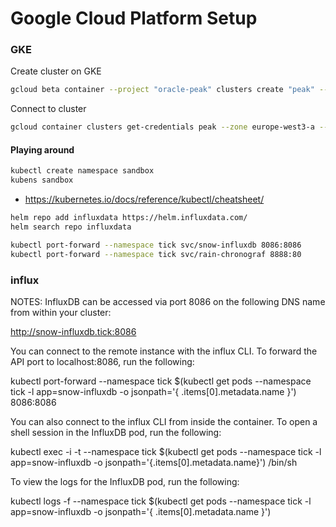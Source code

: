 # Google Cloud Platform Setup

### GKE


Create cluster on GKE

```bash
gcloud beta container --project "oracle-peak" clusters create "peak" --zone "europe-west3-a" --no-enable-basic-auth --cluster-version "1.17.13-gke.2001" --release-channel "regular" --machine-type "e2-medium" --image-type "COS" --disk-type "pd-standard" --disk-size "100" --metadata disable-legacy-endpoints=true --scopes "https://www.googleapis.com/auth/devstorage.read_only","https://www.googleapis.com/auth/logging.write","https://www.googleapis.com/auth/monitoring","https://www.googleapis.com/auth/servicecontrol","https://www.googleapis.com/auth/service.management.readonly","https://www.googleapis.com/auth/trace.append" --num-nodes "3" --enable-stackdriver-kubernetes --enable-ip-alias --network "projects/oracle-peak/global/networks/default" --subnetwork "projects/oracle-peak/regions/europe-west3/subnetworks/default" --default-max-pods-per-node "110" --no-enable-master-authorized-networks --addons HorizontalPodAutoscaling,HttpLoadBalancing --enable-autoupgrade --enable-autorepair --max-surge-upgrade 1 --max-unavailable-upgrade 0

```

Connect to cluster

```bash
gcloud container clusters get-credentials peak --zone europe-west3-a --project oracle-peak
```

#### Playing around


```bash
kubectl create namespace sandbox
kubens sandbox
```

- https://kubernetes.io/docs/reference/kubectl/cheatsheet/

```bash
helm repo add influxdata https://helm.influxdata.com/
helm search repo influxdata

```

```bash
kubectl port-forward --namespace tick svc/snow-influxdb 8086:8086
kubectl port-forward --namespace tick svc/rain-chronograf 8888:80
```

### influx

NOTES:
InfluxDB can be accessed via port 8086 on the following DNS name from within your cluster:

http://snow-influxdb.tick:8086

You can connect to the remote instance with the influx CLI. To forward the API port to localhost:8086, run the following:

kubectl port-forward --namespace tick $(kubectl get pods --namespace tick -l app=snow-influxdb -o jsonpath='{ .items[0].metadata.name }') 8086:8086

You can also connect to the influx CLI from inside the container. To open a shell session in the InfluxDB pod, run the following:

kubectl exec -i -t --namespace tick $(kubectl get pods --namespace tick -l app=snow-influxdb -o jsonpath='{.items[0].metadata.name}') /bin/sh

To view the logs for the InfluxDB pod, run the following:

kubectl logs -f --namespace tick $(kubectl get pods --namespace tick -l app=snow-influxdb -o jsonpath='{ .items[0].metadata.name }')
